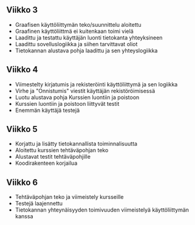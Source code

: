 ## Viikko 3

- Graafisen käyttöliittymän teko/suunnittelu aloitettu
- Graafinen käyttöliittmä ei kuitenkaan toimi vielä
- Laadittu ja testattu käyttäjän luonti tietokanta yhteyksineen
- Laadittu sovelluslogiikka ja siihen tarvittavat oliot
- Tietokannan alustava pohja laadittu ja sen yhteyslogiikka

## Viikko 4

- Viimestelty kirjatumis ja rekisteröinti käyttöliittymä ja sen logiikka
- Virhe ja "Onnistumis" viestit käyttäjän rekistöröimisessä
- Luotu alustava pohja Kurssien luontiin ja poistoon
- Kurssien luontiin ja poistoon liittyvät testit
- Enemmän käyttäjä testejä

## Viikko 5

- Korjattu ja lisätty tietokannallista toiminnalisuutta
- Aloitettu kurssien tehtäväpohjan teko
- Alustavat testit tehtäväpohjille
- Koodirakenteen korjailua

## Viikko 6

- Tehtäväpohjan teko ja viimeistely kursseille
- Testejä laajennettu
- Tietokannan yhteynäisyyden toimivuuden viimeistelyä käyttöliittymän kanssa
